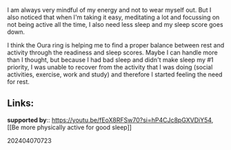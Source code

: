 
I am always very mindful of my energy and not to wear myself out. But I also noticed that when I'm taking it easy, meditating a lot and focussing on not being active all the time, I also need less sleep and my sleep score goes down.

I think the Oura ring is helping me to find a proper balance between rest and activity through the readiness and sleep scores. Maybe I can handle more than I thought, but because I had bad sleep and didn't make sleep my #1 priority, I was unable to recover from the activity that I was doing (social activities, exercise, work and study) and therefore I started feeling the need for rest.

## Links:

**supported by**:: https://youtu.be/fEoX8RFSw70?si=hP4CJc8pGXVDiY54, [[Be more physically active for good sleep]]



202404070723